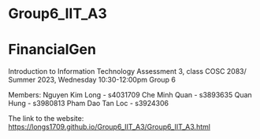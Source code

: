 # Group6_IIT_A3
# FinancialGen
Introduction to Information Technology Assessment 3, class COSC 2083/ Summer 2023, Wednesday 10:30-12:00pm
Group 6

Members:
Nguyen Kim Long - s4031709 
Che Minh Quan - s3893635 
Quan Hung - s3980813
Pham Dao Tan Loc - s3924306 

The link to the website: https://longs1709.github.io/Group6_IIT_A3/Group6_IIT_A3.html 




